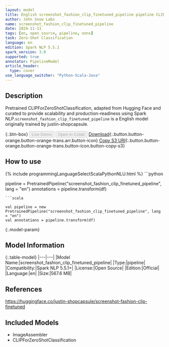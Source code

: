 ```yaml
---
layout: model
title: English screenshot_fashion_clip_finetuned_pipeline pipeline CLIPForZeroShotClassification from justin-shopcapsule
author: John Snow Labs
name: screenshot_fashion_clip_finetuned_pipeline
date: 2024-11-11
tags: [en, open_source, pipeline, onnx]
task: Zero-Shot Classification
language: en
edition: Spark NLP 5.5.1
spark_version: 3.0
supported: true
annotator: PipelineModel
article_header:
  type: cover
use_language_switcher: "Python-Scala-Java"
---
```


## Description

Pretrained CLIPForZeroShotClassification, adapted from Hugging Face and curated to provide scalability and production-readiness using Spark NLP.`screenshot_fashion_clip_finetuned_pipeline` is a English model originally trained by justin-shopcapsule.

{:.btn-box}
<button class="button button-orange" disabled>Live Demo</button>
<button class="button button-orange" disabled>Open in Colab</button>
[Download](https://s3.amazonaws.com/auxdata.johnsnowlabs.com/public/models/screenshot_fashion_clip_finetuned_pipeline_en_5.5.1_3.0_1731287572581.zip){:.button.button-orange.button-orange-trans.arr.button-icon}
[Copy S3 URI](s3://auxdata.johnsnowlabs.com/public/models/screenshot_fashion_clip_finetuned_pipeline_en_5.5.1_3.0_1731287572581.zip){:.button.button-orange.button-orange-trans.button-icon.button-copy-s3}

## How to use



<div class="tabs-box" markdown="1">
{% include programmingLanguageSelectScalaPythonNLU.html %}
```python

pipeline = PretrainedPipeline("screenshot_fashion_clip_finetuned_pipeline", lang = "en")
annotations =  pipeline.transform(df)   

```
```scala

val pipeline = new PretrainedPipeline("screenshot_fashion_clip_finetuned_pipeline", lang = "en")
val annotations = pipeline.transform(df)

```
</div>

{:.model-param}
## Model Information

{:.table-model}
|---|---|
|Model Name:|screenshot_fashion_clip_finetuned_pipeline|
|Type:|pipeline|
|Compatibility:|Spark NLP 5.5.1+|
|License:|Open Source|
|Edition:|Official|
|Language:|en|
|Size:|567.6 MB|

## References

https://huggingface.co/justin-shopcapsule/screenshot-fashion-clip-finetuned

## Included Models

- ImageAssembler
- CLIPForZeroShotClassification